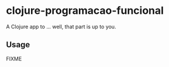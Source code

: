 # clojure-programacao-funcional

A Clojure app to ... well, that part is up to you.

## Usage

FIXME
